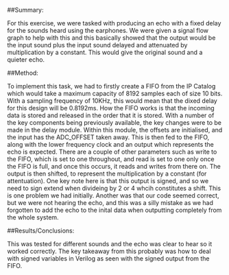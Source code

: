 ##Summary:

For this exercise, we were tasked with producing an echo with a fixed delay for the sounds heard using the earphones. We were given a signal flow graph to help with this and this basically showed that the output would be the input sound plus the input sound delayed and attenuated by multiplication by a constant. This would give the original sound and a quieter echo.

##Method:

To implement this task, we had to firstly create a FIFO from the IP Catalog which would take a maximum capacity of 8192 samples each of size 10 bits. With a sampling frequency of 10KHz, this would mean that the dixed delay for this design will be 0.8192ms. How the FIFO works is that the incoming data is stored and released in the order that it is stored. With a number of the key components being previously available, the key changes were to be made in the delay module. Within this module, the offsets are initialised, and the input has the ADC_OFFSET taken away. This is then fed to the FIFO, along with the lower frequency clock and an output which represents the echo is expected. There are a couple of other parameters such as write to the FIFO, which is set to one throughout, and read is set to one only once the FIFO is full, and once this occurs, it reads and writes from there on. The output is then shifted, to represent the multiplication by a constant (for attentuation). One key note here is that this output is signed, and so we need to sign extend when divideing by 2 or 4 whcih constitutes a shift. This is one problem we had initially. Another was that our code seemed correct, but we were not hearing the echo, and this was a silly mistake as we had forgotten to add the echo to the inital data when outputting completely from the whole system.

##Results/Conclusions:

This was tested for different sounds and the echo was clear to hear so it worked correctly. The key takeaway from this probably was how to deal with signed variables in Verilog as seen with the signed output from the FIFO.
